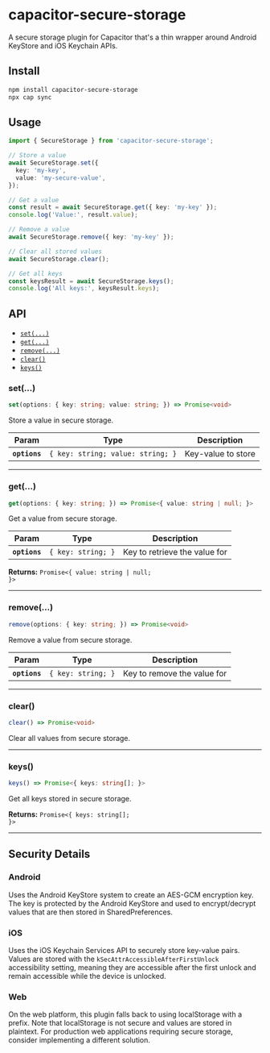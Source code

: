 # capacitor-secure-storage

A secure storage plugin for Capacitor that's a thin wrapper around Android KeyStore and iOS Keychain APIs.

## Install

```bash
npm install capacitor-secure-storage
npx cap sync
```

## Usage

```typescript
import { SecureStorage } from 'capacitor-secure-storage';

// Store a value
await SecureStorage.set({
  key: 'my-key',
  value: 'my-secure-value',
});

// Get a value
const result = await SecureStorage.get({ key: 'my-key' });
console.log('Value:', result.value);

// Remove a value
await SecureStorage.remove({ key: 'my-key' });

// Clear all stored values
await SecureStorage.clear();

// Get all keys
const keysResult = await SecureStorage.keys();
console.log('All keys:', keysResult.keys);
```

## API

<docgen-index>

- [`set(...)`](#set)
- [`get(...)`](#get)
- [`remove(...)`](#remove)
- [`clear()`](#clear)
- [`keys()`](#keys)

</docgen-index>

<docgen-api>
<!--Update the source file JSDoc comments and rerun docgen to update the docs below-->

### set(...)

```typescript
set(options: { key: string; value: string; }) => Promise<void>
```

Store a value in secure storage.

| Param         | Type                                         | Description        |
| ------------- | -------------------------------------------- | ------------------ |
| **`options`** | <code>{ key: string; value: string; }</code> | Key-value to store |

---

### get(...)

```typescript
get(options: { key: string; }) => Promise<{ value: string | null; }>
```

Get a value from secure storage.

| Param         | Type                          | Description                   |
| ------------- | ----------------------------- | ----------------------------- |
| **`options`** | <code>{ key: string; }</code> | Key to retrieve the value for |

**Returns:** <code>Promise&lt;{ value: string | null; }&gt;</code>

---

### remove(...)

```typescript
remove(options: { key: string; }) => Promise<void>
```

Remove a value from secure storage.

| Param         | Type                          | Description                 |
| ------------- | ----------------------------- | --------------------------- |
| **`options`** | <code>{ key: string; }</code> | Key to remove the value for |

---

### clear()

```typescript
clear() => Promise<void>
```

Clear all values from secure storage.

---

### keys()

```typescript
keys() => Promise<{ keys: string[]; }>
```

Get all keys stored in secure storage.

**Returns:** <code>Promise&lt;{ keys: string[]; }&gt;</code>

---

</docgen-api>

## Security Details

### Android

Uses the Android KeyStore system to create an AES-GCM encryption key. The key is protected by the Android KeyStore and used to encrypt/decrypt values that are then stored in SharedPreferences.

### iOS

Uses the iOS Keychain Services API to securely store key-value pairs. Values are stored with the `kSecAttrAccessibleAfterFirstUnlock` accessibility setting, meaning they are accessible after the first unlock and remain accessible while the device is unlocked.

### Web

On the web platform, this plugin falls back to using localStorage with a prefix. Note that localStorage is not secure and values are stored in plaintext. For production web applications requiring secure storage, consider implementing a different solution.
